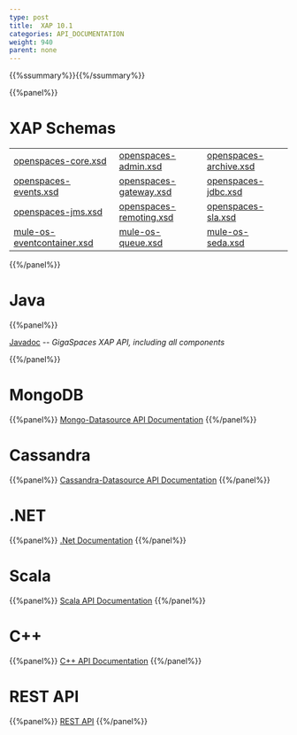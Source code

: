 ```yaml
---
type: post
title:  XAP 10.1
categories: API_DOCUMENTATION
weight: 940
parent: none
---
```


{{%ssummary%}}{{%/ssummary%}}




{{%panel%}}

# XAP Schemas

|    |     |       |
|----|-----|-------|
|[openspaces-core.xsd](http://www.openspaces.org/schema/10.1/core/openspaces-core.xsd)|[openspaces-admin.xsd](http://www.openspaces.org/schema/10.1/admin/openspaces-admin.xsd)|[openspaces-archive.xsd](http://www.openspaces.org/schema/10.1/archive/openspaces-archive.xsd)|
|[openspaces-events.xsd](http://www.openspaces.org/schema/10.1/events/openspaces-events.xsd)|[openspaces-gateway.xsd](http://www.openspaces.org/schema/10.1/core/gateway/openspaces-gateway.xsd)|[openspaces-jdbc.xsd](http://www.openspaces.org/schema/10.1/jdbc/openspaces-jdbc.xsd)|
|[openspaces-jms.xsd](http://www.openspaces.org/schema/10.1/jms/openspaces-jms.xsd)|[openspaces-remoting.xsd](http://www.openspaces.org/schema/10.1/remoting/openspaces-remoting.xsd)|[openspaces-sla.xsd](http://www.openspaces.org/schema/10.1/sla/openspaces-sla.xsd)|
|[mule-os-eventcontainer.xsd](http://www.openspaces.org/schema/10.1/mule/mule-os-eventcontainer.xsd)|[mule-os-queue.xsd](http://www.openspaces.org/schema/10.1/mule/mule-os-queue.xsd)|[mule-os-seda.xsd](http://www.openspaces.org/schema/10.1/mule/mule-os-seda.xsd)|


{{%/panel%}}


# Java

{{%panel%}}

[Javadoc](http://www.gigaspaces.com/docs/JavaDoc10.1/index.html) -- _GigaSpaces XAP API, including all components_

{{%/panel%}}


# MongoDB
{{%panel%}}
[Mongo-Datasource API Documentation](http://www.gigaspaces.com/docs/mongoeds-docs10.1/apidocs/)
{{%/panel%}}

# Cassandra
{{%panel%}}
[Cassandra-Datasource API Documentation](http://www.gigaspaces.com/docs/cassandra-docs10.1/apidocs/)
{{%/panel%}}


# .NET
{{%panel%}}
[.Net Documentation](http://www.gigaspaces.com/docs/dotnetdocs10.1/)
{{%/panel%}}

# Scala
{{%panel%}}
[Scala API Documentation](http://www.gigaspaces.com/docs/scaladocs10.1)
{{%/panel%}}

# C++
{{%panel%}}
[C+\+ API Documentation](http://www.gigaspaces.com/docs/cppdocs10.1/annotated.html)
{{%/panel%}}


# REST API
{{%panel%}}
[REST API](/xap101/rest-service-api.html)
{{%/panel%}}
